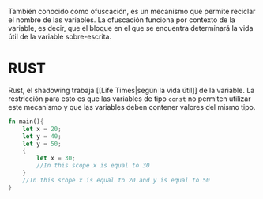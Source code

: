 También conocido como ofuscación, es un mecanismo que permite reciclar el nombre de las variables. La ofuscación funciona por contexto de la variable, es decir, que el bloque en el que se encuentra determinará la vida útil de la variable sobre-escrita.

# RUST
Rust, el shadowing trabaja [[Life Times|según la vida útil]] de la variable. La restricción para esto es que las variables de tipo `const` no permiten utilizar este mecanismo y que las variables deben contener valores del mismo tipo.

```Rust
fn main(){
	let x = 20;
	let y = 40;
	let y = 50;
	{
		let x = 30; 
		//In this scope x is equal to 30
	}
	//In this scope x is equal to 20 and y is equal to 50
}
```

